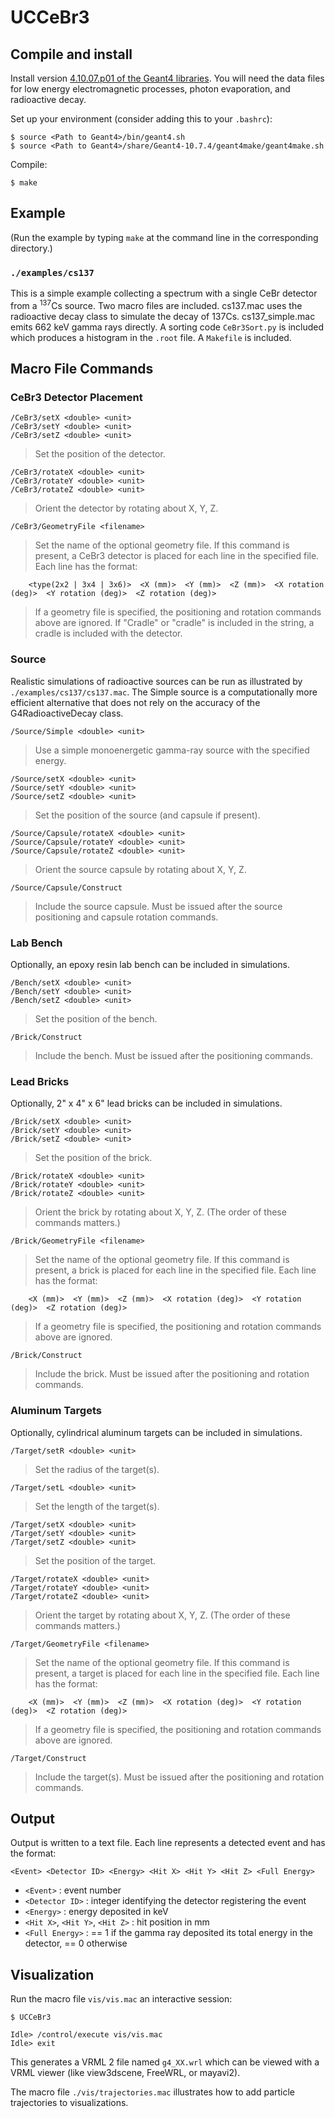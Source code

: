 # UCCeBr3

## Compile and install

Install version [4.10.07.p01 of the Geant4 libraries](https://geant4.web.cern.ch/geant4/support/download.shtml). You will need the data files for low energy electromagnetic processes, photon evaporation, and radioactive decay.

Set up your environment (consider adding this to your `.bashrc`):

    $ source <Path to Geant4>/bin/geant4.sh
    $ source <Path to Geant4>/share/Geant4-10.7.4/geant4make/geant4make.sh

Compile:

    $ make

## Example

 (Run the example by typing `make` at the command line in the corresponding directory.)

### `./examples/cs137`

This is a simple example collecting a spectrum with a single CeBr detector from a <sup>137</sup>Cs source. Two macro files are included. cs137.mac uses the radioactive decay class to simulate the decay of 137Cs. cs137_simple.mac emits 662 keV gamma rays directly. A sorting code `CeBr3Sort.py` is included which produces a histogram in the `.root` file. A `Makefile` is included.

## Macro File Commands

### CeBr3 Detector Placement

    /CeBr3/setX <double> <unit>
    /CeBr3/setY <double> <unit>
    /CeBr3/setZ <double> <unit>

> Set the position of the detector.

    /CeBr3/rotateX <double> <unit>
    /CeBr3/rotateY <double> <unit>
    /CeBr3/rotateZ <double> <unit>

> Orient the detector by rotating about X, Y, Z.

    /CeBr3/GeometryFile <filename>

> Set the name of the optional geometry file. If this command is present, a CeBr3 detector is placed for each line in the specified file. Each line has the format:

        <type(2x2 | 3x4 | 3x6)>  <X (mm)>  <Y (mm)>  <Z (mm)>  <X rotation (deg)>  <Y rotation (deg)>  <Z rotation (deg)>

> If a geometry file is specified, the positioning and rotation commands above are ignored. If "Cradle" or "cradle" is included in the <type> string, a cradle is included with the detector.

### Source

Realistic simulations of radioactive sources can be run as illustrated by `./examples/cs137/cs137.mac`. The Simple source is a computationally more efficient alternative that does not rely on the accuracy of the G4RadioactiveDecay class.

    /Source/Simple <double> <unit>

> Use a simple monoenergetic gamma-ray source with the specified energy.

    /Source/setX <double> <unit>
    /Source/setY <double> <unit>
    /Source/setZ <double> <unit>

> Set the position of the source (and capsule if present).

    /Source/Capsule/rotateX <double> <unit>
    /Source/Capsule/rotateY <double> <unit>
    /Source/Capsule/rotateZ <double> <unit>

> Orient the source capsule by rotating about X, Y, Z.

    /Source/Capsule/Construct

> Include the source capsule. Must be issued after the source positioning and capsule rotation commands.

### Lab Bench

Optionally, an epoxy resin lab bench can be included in simulations.

    /Bench/setX <double> <unit>
    /Bench/setY <double> <unit>
    /Bench/setZ <double> <unit>

> Set the position of the bench.

    /Brick/Construct

> Include the bench. Must be issued after the positioning commands.

### Lead Bricks

Optionally, 2" x 4" x 6" lead bricks can be included in simulations.

    /Brick/setX <double> <unit>
    /Brick/setY <double> <unit>
    /Brick/setZ <double> <unit>

> Set the position of the brick.

    /Brick/rotateX <double> <unit>
    /Brick/rotateY <double> <unit>
    /Brick/rotateZ <double> <unit>

> Orient the brick by rotating about X, Y, Z. (The order of these commands matters.)

    /Brick/GeometryFile <filename>

> Set the name of the optional geometry file. If this command is present, a brick  is placed for each line in the specified file.  Each line has the format:

        <X (mm)>  <Y (mm)>  <Z (mm)>  <X rotation (deg)>  <Y rotation (deg)>  <Z rotation (deg)>

> If a geometry file is specified, the positioning and rotation commands above are ignored.

    /Brick/Construct

> Include the brick. Must be issued after the positioning and rotation commands.

### Aluminum Targets

Optionally, cylindrical aluminum targets can be included in simulations.

    /Target/setR <double> <unit>

> Set the radius of the target(s).

    /Target/setL <double> <unit>

> Set the length of the target(s).

    /Target/setX <double> <unit>
    /Target/setY <double> <unit>
    /Target/setZ <double> <unit>

> Set the position of the target.

    /Target/rotateX <double> <unit>
    /Target/rotateY <double> <unit>
    /Target/rotateZ <double> <unit>

> Orient the target by rotating about X, Y, Z. (The order of these commands matters.)

    /Target/GeometryFile <filename>

> Set the name of the optional geometry file. If this command is present, a target is placed for each line in the specified file.  Each line has the format:

        <X (mm)>  <Y (mm)>  <Z (mm)>  <X rotation (deg)>  <Y rotation (deg)>  <Z rotation (deg)>

> If a geometry file is specified, the positioning and rotation commands above are ignored.

    /Target/Construct

> Include the target(s). Must be issued after the positioning and rotation commands.

## Output

Output is written to a text file. Each line represents a detected event and has the format:

    <Event> <Detector ID> <Energy> <Hit X> <Hit Y> <Hit Z> <Full Energy>

- `<Event>` : event number
- `<Detector ID>` : integer identifying the detector registering the event
- `<Energy>` : energy deposited in keV
- `<Hit X>`, `<Hit Y>`, `<Hit Z>` :  hit position in mm
- `<Full Energy>` : == 1 if the gamma ray deposited its total energy in the detector, ==  0 otherwise

## Visualization

Run the macro file `vis/vis.mac` an interactive session:

    $ UCCeBr3
    
    Idle> /control/execute vis/vis.mac
    Idle> exit

This generates a VRML 2 file named `g4_XX.wrl` which can be viewed with a VRML viewer (like view3dscene, FreeWRL, or mayavi2).

The macro file `./vis/trajectories.mac` illustrates how to add particle trajectories to visualizations.
